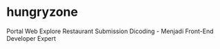 # hungryzone
Portal Web Explore Restaurant
Submission Dicoding - Menjadi Front-End Developer Expert
